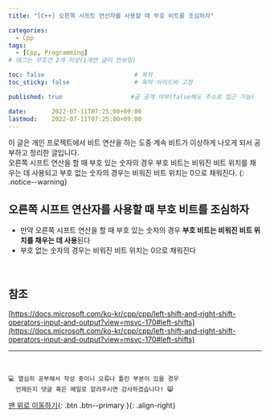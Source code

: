 ```yaml
---
title: "[C++] 오른쪽 시프트 연산자를 사용할 때 부호 비트를 조심하자" 

categories:
  - Cpp
tags:
  - [Cpp, Programming]
# 태그는 무조건 2개 이상(1개면 글이 안보임)

toc: false                         # 목차
toc_sticky: false                  # 목차 사이드바 고정

published: true                   #글 공개 여부(false해도 주소로 접근 가능)

date:       2022-07-11T07:25:00+09:00
lastmod:    2022-07-11T07:25:00+09:00
---
```


<!-- description : 25자에서 160자 사이 -->
이 글은 개인 프로젝트에서 비트 연산을 하는 도중 계속 비트가 이상하게 나오게 되서 공부하고 정리한 글입니다.<br>
오른쪽 시프트 연산을 할 때 부호 있는 숫자의 경우 부호 비트는 비워진 비트 위치를 채우는 데 사용되고 부호 없는 숫자의 경우는 비워진 비트 위치는 0으로 채워진다.
{: .notice--warning}

## 오른쪽 시프트 연산자를 사용할 때 부호 비트를 조심하자
- 만약 오른쪽 시프트 연산을 할 때 부호 있는 숫자의 경우 **부호 비트는 비워진 비트 위치를 채우는 데 사용**된다
- 부호 없는 숫자의 경우는 비워진 비트 위치는 0으로 채워진다

<br>

## 참조
[https://docs.microsoft.com/ko-kr/cpp/cpp/left-shift-and-right-shift-operators-input-and-output?view=msvc-170#left-shifts](https://docs.microsoft.com/ko-kr/cpp/cpp/left-shift-and-right-shift-operators-input-and-output?view=msvc-170#left-shifts)

***
<br>

    💻 열심히 공부해서 작성 중이니 오류나 틀린 부분이 있을 경우 
      언제든지 댓글 혹은 메일로 알려주시면 감사하겠습니다! 😸


[맨 위로 이동하기](#){: .btn .btn--primary }{: .align-right}